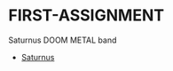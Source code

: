 # FIRST-ASSIGNMENT
Saturnus DOOM METAL band

- [Saturnus](https://dima-kaddah.github.io/FIRST-ASSIGNMENT/)

